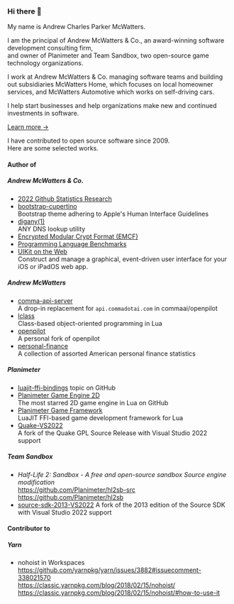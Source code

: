 ### Hi there 👋

My name is Andrew Charles Parker McWatters.  

I am the principal of Andrew McWatters & Co., an award-winning software
development consulting firm,  
and owner of Planimeter and Team Sandbox, two open-source game technology
organizations.  

I work at Andrew McWatters & Co. managing software teams and building out
subsidiaries McWatters Home, which focuses on local homeowner services, and
McWatters Automotive which works on self-driving cars.

I help start businesses and help organizations make new and continued
investments in software.

[Learn more →](https://www.andrewmcwatters.com)

I have contributed to open source software since 2009.  
Here are some selected works.

#### Author of

##### Andrew McWatters & Co.

- [2022 Github Statistics Research](https://github.com/andrewmcwattersandco/github-statistics)
- [bootstrap-cupertino](https://github.com/andrewmcwatters/bootstrap-cupertino)  
  Bootstrap theme adhering to Apple's Human Interface Guidelines
- [digany(1)](https://github.com/andrewmcwattersandco/digany)  
  ANY DNS lookup utility
- [Encrypted Modular Crypt Format (EMCF)](https://github.com/andrewmcwattersandco/encrypted-modular-crypt-format)
- [Programming Language Benchmarks](https://github.com/andrewmcwattersandco/programming-language-benchmarks)
- [UIKit on the Web](https://github.com/andrewmcwatters/UIKit-on-the-Web)  
  Construct and manage a graphical, event-driven user interface for your iOS or iPadOS web app.

##### Andrew McWatters

- [comma-api-server](https://github.com/andrewmcwatters/comma-api-server)  
  A drop-in replacement for `api.commadotai.com` in commaai/openpilot
- [lclass](https://github.com/andrewmcwatters/lclass)  
  Class-based object-oriented programming in Lua
- [openpilot](https://github.com/andrewmcwatters/openpilot)  
  A personal fork of openpilot
- [personal-finance](https://andrewmcwatters.github.io/personal-finance/)  
  A collection of assorted American personal finance statistics

##### Planimeter

- [luajit-ffi-bindings](https://github.com/topics/luajit-ffi-bindings) topic on
  GitHub
- [Planimeter Game Engine 2D](https://github.com/Planimeter/game-engine-2d)  
  The most starred 2D game engine in Lua on GitHub
- [Planimeter Game Framework](https://github.com/Planimeter/lgf)  
  LuaJIT FFI-based game development framework for Lua
- [Quake-VS2022](https://github.com/Planimeter/Quake-VS2022)  
  A fork of the Quake GPL Source Release with Visual Studio 2022 support

##### Team Sandbox

- _Half-Life 2: Sandbox - A free and open-source sandbox Source engine
  modification_  
  https://github.com/Planimeter/hl2sb-src  
  https://github.com/Planimeter/hl2sb
- [source-sdk-2013-VS2022](https://github.com/Planimeter/source-sdk-2013-VS2022)
  A fork of the 2013 edition of the Source SDK with Visual Studio 2022 support

#### Contributor to

##### Yarn

- nohoist in Workspaces  
  https://github.com/yarnpkg/yarn/issues/3882#issuecomment-338021570  
  https://classic.yarnpkg.com/blog/2018/02/15/nohoist/  
  https://classic.yarnpkg.com/blog/2018/02/15/nohoist/#how-to-use-it

<!--
**andrewmcwatters/andrewmcwatters** is a ✨ _special_ ✨ repository because its `README.md` (this file) appears on your GitHub profile.

Here are some ideas to get you started:

- 🔭 I’m currently working on ...
- 🌱 I’m currently learning ...
- 👯 I’m looking to collaborate on ...
- 🤔 I’m looking for help with ...
- 💬 Ask me about ...
- 📫 How to reach me: ...
- 😄 Pronouns: ...
- ⚡ Fun fact: ...
-->
